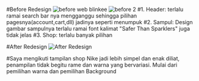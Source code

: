 #Before Redesign
![before web blinkee](https://github.com/Safnanurputri/Safna-Imut-/assets/170399089/a005aa7a-08c6-4363-a528-938290f21960)
![before 2](https://github.com/Safnanurputri/Safna-Imut-/assets/170399089/b54ab5d9-ed13-475c-be91-2ce741e46dde)
#1. Header: terlalu ramai search bar nya mengganggu sehingga pilihan pagesnya(account,cart,dll) jadinya seperti menumpuk
#2. Sampul: Design gambar sampulnya terlalu ramai font kalimat "Safer Than Sparklers" juga tidak jelas
#3. Shop: terlalu banyak pilihan

#After Redesign
![After Redesign](https://github.com/Safnanurputri/Safna-Imut-/assets/170399089/a9e95088-d50a-4dbb-84cc-795318b080e9)

#Saya mengikuti tampilan shop Nike jadi lebih simpel dan enak diliat, penampilan tidak begitu rame dan warna yang bervariasi. Mulai dari pemilihan warna dan pemilihan Background
